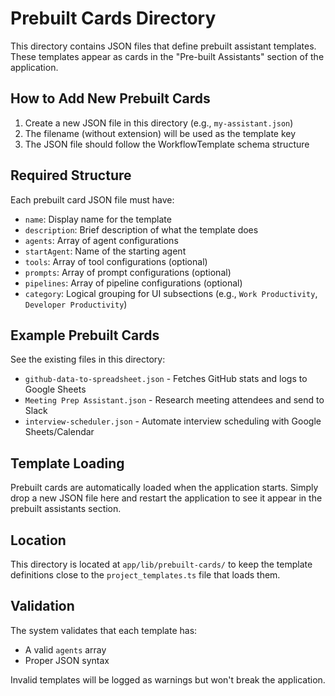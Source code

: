 # Prebuilt Cards Directory

This directory contains JSON files that define prebuilt assistant templates. These templates appear as cards in the "Pre-built Assistants" section of the application.

## How to Add New Prebuilt Cards

1. Create a new JSON file in this directory (e.g., `my-assistant.json`)
2. The filename (without extension) will be used as the template key
3. The JSON file should follow the WorkflowTemplate schema structure

## Required Structure

Each prebuilt card JSON file must have:
- `name`: Display name for the template
- `description`: Brief description of what the template does
- `agents`: Array of agent configurations
- `startAgent`: Name of the starting agent
- `tools`: Array of tool configurations (optional)
- `prompts`: Array of prompt configurations (optional)
- `pipelines`: Array of pipeline configurations (optional)
 - `category`: Logical grouping for UI subsections (e.g., `Work Productivity`, `Developer Productivity`)

## Example Prebuilt Cards

See the existing files in this directory:
- `github-data-to-spreadsheet.json` - Fetches GitHub stats and logs to Google Sheets
- `Meeting Prep Assistant.json` - Research meeting attendees and send to Slack
- `interview-scheduler.json` - Automate interview scheduling with Google Sheets/Calendar

## Template Loading

Prebuilt cards are automatically loaded when the application starts. Simply drop a new JSON file here and restart the application to see it appear in the prebuilt assistants section.

## Location

This directory is located at `app/lib/prebuilt-cards/` to keep the template definitions close to the `project_templates.ts` file that loads them.

## Validation

The system validates that each template has:
- A valid `agents` array
- Proper JSON syntax

Invalid templates will be logged as warnings but won't break the application.
